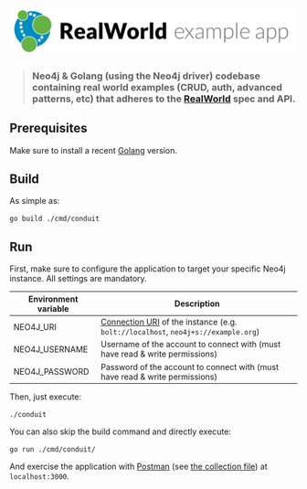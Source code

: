 # ![RealWorld Example App](project-logo.png)

> ### Neo4j & Golang (using the Neo4j driver) codebase containing real world examples (CRUD, auth, advanced patterns, etc) that adheres to the [RealWorld](https://github.com/gothinkster/realworld) spec and API.

## Prerequisites

Make sure to install a recent [Golang](https://golang.org/) version.

## Build

As simple as:

```
go build ./cmd/conduit
```

## Run

First, make sure to configure the application to target your specific Neo4j instance.
All settings are mandatory.

| Environment variable  | Description |
| --------------------- | ----------- |
| NEO4J_URI             | [Connection URI](https://neo4j.com/docs/driver-manual/current/client-applications/#driver-connection-uris) of the instance (e.g. `bolt://localhost`, `neo4j+s://example.org`) |
| NEO4J_USERNAME        | Username of the account to connect with (must have read & write permissions) |
| NEO4J_PASSWORD        | Password of the account to connect with (must have read & write permissions)|

Then, just execute:
```
./conduit
```

You can also skip the build command and directly execute:

```
go run ./cmd/conduit/
```

And exercise the application with [Postman](https://www.postman.com/) (see [the collection file](./Conduit.postman_collection.json)) at `localhost:3000`.